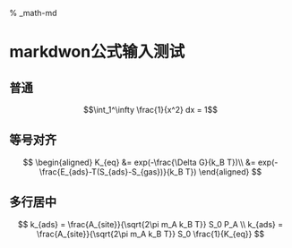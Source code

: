% _math-md

# markdwon公式输入测试

## 普通
$$\int_1^\infty \frac{1}{x^2} dx = 1$$

## 等号对齐
$$
\begin{aligned}
K_{eq} &= exp(-\frac{\Delta G}{k_B T})\\
    &= exp(-\frac{E_{ads}-T(S_{ads}-S_{gas})}{k_B T})
\end{aligned}
$$

## 多行居中
$$
k_{ads} = \frac{A_{site}}{\sqrt{2\pi m_A k_B T}} S_0 P_A \\
k_{ads} = \frac{A_{site}}{\sqrt{2\pi m_A k_B T}} S_0 \frac{1}{K_{eq}}
$$
